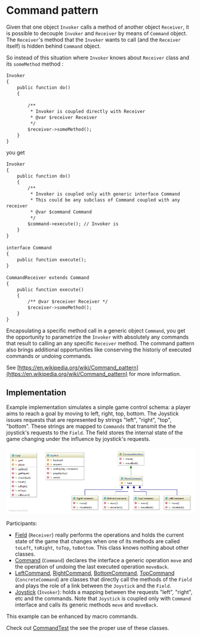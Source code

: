 Command pattern
========================================

Given that one object `Invoker` calls a method of another object `Receiver`, 
it is possible to decouple `Invoker` and `Receiver` by means of `Command` object. 
The `Receiver`'s method that the `Invoker` wants to call (and the `Receiver` itself) is hidden behind `Command` object.

So instead of this situation where `Invoker` knows about `Receiver` class and its `someMethod` method :
```
Invoker 
{
    public function do() 
    {
        
        /**
         * Invoker is coupled directly with Receiver 
         * @var $receiver Receiver 
         */
        $receiver->someMethod();
    }
}
```

you get

```
Invoker 
{
    public function do() 
    {
        /**
         * Invoker is coupled only with generic interface Command
         * This could be any subclass of Command coupled with any receiver 
         * @var $command Command 
         */
        $command->execute(); // Invoker is 
    }
}

interface Command 
{
    public function execute();
}

CommandReceiver extends Command 
{
    public function execute() 
    {
        /** @var $receiver Receiver */
        $receiver->someMethod();
    }
}
```

Encapsulating a specific method call in a generic object `Command`, you get the opportunity to parametrize the `Invoker` 
with absolutely any commands that result to calling an any specific `Receiver` method. 
The command pattern also brings additional opportunities like conserving the historiy of executed commands 
or undoing commands.

See [https://en.wikipedia.org/wiki/Command_pattern](https://en.wikipedia.org/wiki/Command_pattern) for more information.

## Implementation

Example implementation simulates a simple game control schema: 
a player aims to reach a goal by moving to left, right, top, bottom. 
The Joystick issues requests that are represented by strings "left", "right", "top", "bottom".
These strings are mapped to `Commands` that transmit the the joystick's requests to the `Field`.
The field stores the internal state of the game changing under the influence by joystick's requests.

![Command UML](doc/Command.png)

Participants:
- [Field] (`Receiver`) really performs the operations and holds the current state of the game that changes when 
one of its methods are called `toLeft`, `toRight`, `toTop`, `toBottom`. This class knows nothing about other classes.
- [Command] (`Command`) declares the interface a generic operation `move` 
and the operation of undoing the last executed operation `moveBack`.
- [LeftCommand], [RightCommand], [BottomCommand], [TopCommand] (`ConcreteCommand`) 
are classes that directly call the methods of the `Field` and 
plays the role of a link between the `Joystick` and the `Field`.
- [Joystick] (`Invoker`): holds a mapping between the requests "left", "right", etc and the commands.
Note that `Joystick` is coupled only with `Command` interface and calls its generic methods `move` and `moveBack`.

This example can be enhanced by macro commands.

Check out [CommandTest] the see the proper use of these classes.

[Field]: Field.php
[Command]: Command.php
[LeftCommand]: Command/BottomCommand.php
[BottomCommand]: Command/BottomCommand.php
[RightCommand]: Command/RightCommand.php
[TopCommand]: Command/TopCommand.php
[Joystick]: Joystick.php
[CommandTest]: Test/CommandTest.php
